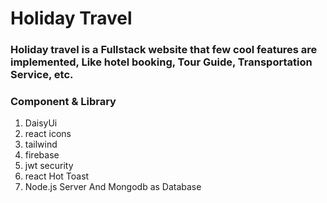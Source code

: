 # Holiday Travel

### Holiday travel is a Fullstack website that few cool features are implemented, Like hotel booking, Tour Guide, Transportation Service, etc.

### Component & Library

1.  DaisyUi
2.  react icons
3.  tailwind
4.  firebase
5.  jwt security
6.  react Hot Toast
7.  Node.js Server And Mongodb as Database

